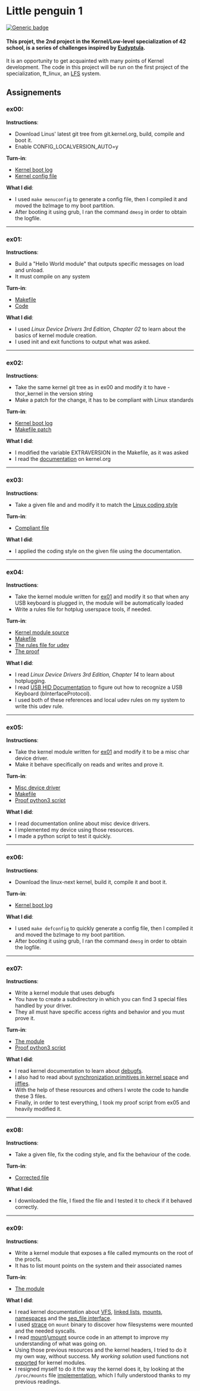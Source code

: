 # Little penguin 1
[![Generic badge](https://img.shields.io/static/v1?label=Skills&message=C%2C%20Linux%2C%20Kernel&color=red&style=for-the-badge)](https://shields.io/)
#### This projet, the 2nd project in the Kernel/Low-level specialization of 42 school, is a series of challenges inspired by [Eudyptula](http://eudyptula-challenge.org/).

It is an opportunity to get acquainted with many points of Kernel development.
The code in this project will be run on the first project of the specialization, ft_linux, an [LFS](https://www.linuxfromscratch.org/) system.

## Assignements
### ex00:
**Instructions**:
  - Download Linus' latest git tree from git.kernel.org, build, compile and boot it.
  - Enable CONFIG_LOCALVERSION_AUTO=y

**Turn-in**:
  - [Kernel boot log](ex00/boot.log)
  - [Kernel config file](ex00/config)
  
**What I did**:
- I used `make menuconfig` to generate a config file, then I compiled it and moved the bzImage to my boot partition.
- After booting it using grub, I ran the command `dmesg` in order to obtain the logfile.

----------

### ex01:
**Instructions**:
  - Build a "Hello World module" that outputs specific messages on load and unload.
  - It must compile on any system

**Turn-in**:
  - [Makefile](ex01/Makefile)
  - [Code](ex01/module.c)
 
**What I did**:
  - I used *Linux Device Drivers 3rd Edition, Chapter 02* to learn about the basics of kernel module creation.
  - I used init and exit functions to output what was asked.

----------

### ex02:
**Instructions**:
  - Take the same kernel git tree as in ex00 and modify it to have -thor_kernel in the version string
  - Make a patch for the change, it has to be compliant with Linux standards

**Turn-in**:
  - [Kernel boot log](ex02/boot.log)
  - [Makefile patch](ex02/0001-Added-thor_kernel-in-version-string.patch)
 
**What I did**:
  - I modified the variable EXTRAVERSION in the Makefile, as it was asked
  - I read the [documentation](https://www.kernel.org/doc/html/v4.17/process/submitting-patches.html) on kernel.org
  
----------

### ex03:
**Instructions**:
  - Take a given file and and modify it to match the [Linux coding style](https://www.kernel.org/doc/html/v4.10/process/coding-style.html)

**Turn-in**:
  - [Compliant file](ex03/corrected.c)
 
**What I did**:
  - I applied the coding style on the given file using the documentation.

 ----------

### ex04:
**Instructions**:
  - Take the kernel module written for [ex01](ex01/) and modify it so that when any USB keyboard is plugged in, the module will be automatically loaded
  - Write a rules file for hotplug userspace tools, if needed.

**Turn-in**:
  - [Kernel module source](ex04/keyboard_dd.c)
  - [Makefile](ex04/Makefile)
  - [The rules file for udev](ex04/69-keyboard.rules)
  - [The proof](ex04/proof.log)
 
**What I did**:
  - I read *Linux Device Drivers 3rd Edition, Chapter 14* to learn about hotplugging.
  - I read [USB HID Documentation](https://www.usb.org/sites/default/files/hid1_11.pdf) to figure out how to recognize a USB Keyboard (bInterfaceProtocol).
  - I used both of these references and local udev rules on my system to write this udev rule.


 ----------

### ex05:
**Instructions**:
  - Take the kernel module written for [ex01](ex01/) and modify it to be a misc char device driver.
  - Make it behave specifically on reads and writes and prove it.

**Turn-in**:
  - [Misc device driver](ex05/misc_device.c)
  - [Makefile](ex05/Makefile)
  - [Proof python3 script](ex05/proof.py)
 
**What I did**:
  - I read documentation online about misc device drivers.
  - I implemented my device using those resources.
  - I made a python script to test it quickly.

---------

### ex06:
**Instructions**:
  - Download the linux-next kernel, build it, compile it and boot it.

**Turn-in**:
  - [Kernel boot log](ex06/boot.log)
 
**What I did**:
  - I used `make defconfig` to quickly generate a config file, then I compiled it and moved the bzImage to my boot partition.
  - After booting it using grub, I ran the command `dmesg` in order to obtain the logfile.

---------

### ex07:
**Instructions**:
  - Write a kernel module that uses debugfs
  - You have to create a subdirectory in which you can find 3 special files handled by your driver.
  - They all must have specific access rights and behavior and you must prove it.

**Turn-in**:
  - [The module](ex07)
  - [Proof python3 script](ex07/proof.py)
 
**What I did**:
  - I read kernel documentation to learn about [debugfs](https://docs.kernel.org/filesystems/debugfs.html).
  - I also had to read about [synchronization primitives in kernel space](https://docs.kernel.org/locking/mutex-design.html) and [jiffies](https://git.kernel.org/pub/scm/linux/kernel/git/torvalds/linux.git/tree/include/linux/jiffies.h).
  - With the help of these resources and others I wrote the code to handle these 3 files.
  - Finally, in order to test everything, I took my proof script from ex05 and heavily modified it.

---------

### ex08:
**Instructions**:
  - Take a given file, fix the coding style, and fix the behaviour of the code.

**Turn-in**:
  - [Corrected file](ex08/corrected.c)
 
**What I did**:
  - I downloaded the file, I fixed the file and I tested it to check if it behaved correctly.

---------

### ex09:
**Instructions**:
 - Write a kernel module that exposes a file called mymounts on the root of the procfs.
 - It has to list mount points on the system and their associated names

**Turn-in**:
  - [The module](ex09)

**What I did**:
 - I read kernel documentation about [VFS](https://www.kernel.org/doc/html/latest/filesystems/vfs.html), [linked lists](https://www.oreilly.com/library/view/linux-device-drivers/0596000081/ch10s05.html), [mounts](https://www.oreilly.com/library/view/understanding-the-linux/0596002130/ch12s04.html), [namespaces](https://en.wikipedia.org/wiki/Linux_namespaces) and the [seq_file interface](https://www.kernel.org/doc/html/latest/filesystems/seq_file.html).
 - I used [strace](https://strace.io/) on `mount` binary to discover how filesystems were mounted and the needed syscalls.
 - I read [mount](https://elixir.bootlin.com/linux/v6.1.12/source/fs/namespace.c#L3568)/[umount](https://elixir.bootlin.com/linux/v6.1.12/source/fs/namespace.c#L1828) source code in an attempt to improve my understanding of what was going on.
 - Using those previous resources and the kernel headers, I tried to do it my own way, without success. My *working solution* used functions not [exported](https://lkw.readthedocs.io/en/latest/doc/04_exporting_symbols.html) for kernel modules.
 - I resigned myself to do it the way the kernel does it, by looking at the `/proc/mounts` file [implementation](https://elixir.bootlin.com/linux/v6.1.12/source/fs/proc_namespace.c#L101), which I fully understood thanks to my previous readings.

